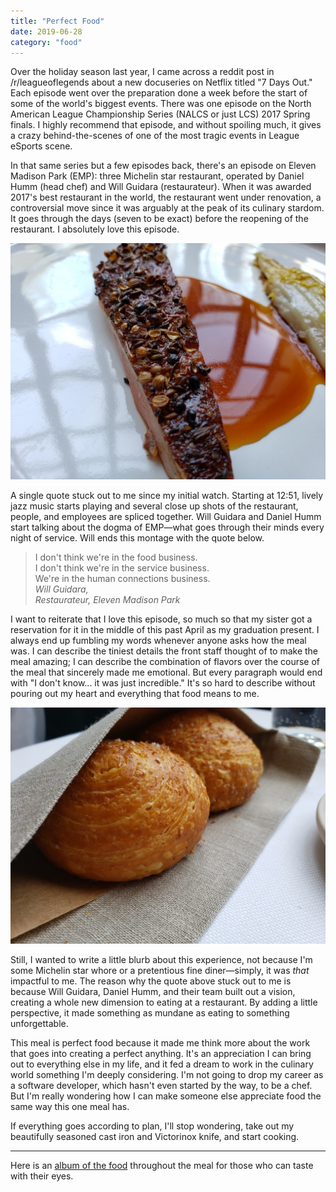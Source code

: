 ```yaml
---
title: "Perfect Food"
date: 2019-06-28
category: "food"
---
```


Over the holiday season last year, I came across a reddit post in /r/leagueoflegends about a new docuseries on Netflix titled "7 Days Out." Each episode went over the preparation done a week before the start of some of the world's biggest events. There was one episode on the North American League Championship Series (NALCS or just LCS) 2017 Spring finals. I highly recommend that episode, and without spoiling much, it gives a crazy behind-the-scenes of one of the most tragic events in League eSports scene. 

In that same series but a few episodes back, there's an episode on Eleven Madison Park (EMP): three Michelin star restaurant, operated by Daniel Humm (head chef) and Will Guidara (restaurateur). When it was awarded 2017's best restaurant in the world, the restaurant went under renovation, a controversial move since it was arguably at the peak of its culinary stardom. It goes through the days (seven to be exact) before the reopening of the restaurant. I absolutely love this episode. 

![EMP_duck](/images/EMP/EMP_duck.jpg) 

A single quote stuck out to me since my initial watch. Starting at 12:51, lively jazz music starts playing and several close up shots of the restaurant, people, and employees are spliced together. Will Guidara and Daniel Humm start talking about the dogma of EMP—what goes through their minds every night of service. Will ends this montage with the quote below.

> I don't think we're in the food business.  
> I don't think we're in the service business.  
> We're in the human connections business.  
> *Will Guidara,*  
> *Restaurateur, Eleven Madison Park*

I want to reiterate that I love this episode, so much so that my sister got a reservation for it in the middle of this past April as my graduation present. I always end up fumbling my words whenever anyone asks how the meal was. I can describe the tiniest details the front staff thought of to make the meal amazing; I can describe the combination of flavors over the course of the meal that sincerely made me emotional. But every paragraph would end with "I don't know... it was just incredible." It's so hard to describe without pouring out my heart and everything that food means to me.

![EMP_bread](/images/EMP/EMP_bread.jpg)

Still, I wanted to write a little blurb about this experience, not because I'm some Michelin star whore or a pretentious fine diner—simply, it was *that* impactful to me. The reason why the quote above stuck out to me is because Will Guidara, Daniel Humm, and their team built out a vision, creating a whole new dimension to eating at a restaurant. By adding a little perspective, it made something as mundane as eating to something unforgettable.

This meal is perfect food because it made me think more about the work that goes into creating a perfect anything. It's an appreciation I can bring out to everything else in my life, and it fed a dream to work in the culinary world something I'm deeply considering. I'm not going to drop my career as a software developer, which hasn't even started by the way, to be a chef. But I'm really wondering how I can make someone else appreciate food the same way this one meal has.

If everything goes according to plan, I'll stop wondering, take out my beautifully seasoned cast iron and Victorinox knife, and start cooking.

---

Here is an [album of the food](https://photos.app.goo.gl/HpWNX7DSY2RJdJGn8) throughout the meal for those who can taste with their eyes. 